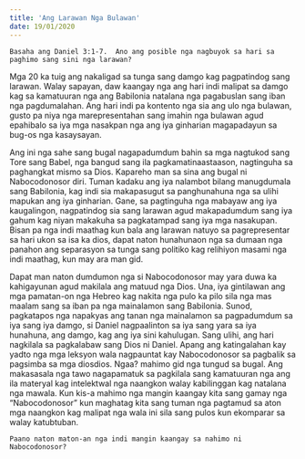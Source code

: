 ```yaml
---
title: 'Ang Larawan Nga Bulawan'
date: 19/01/2020
---
```


`Basaha ang Daniel 3:1-7.  Ano ang posible nga nagbuyok sa hari sa paghimo sang sini nga larawan?`

Mga 20 ka tuig ang nakaligad sa tunga sang damgo kag pagpatindog sang larawan.  Walay sapayan, daw kaangay nga ang hari indi malipat sa damgo kag sa kamatuuran nga ang Babilonia natalana nga pagabuslan sang iban nga pagdumalahan.  Ang hari indi pa kontento nga sia ang ulo nga bulawan, gusto pa niya nga marepresentahan sang imahin nga bulawan agud epahibalo sa iya mga nasakpan nga ang iya ginharian magapadayun sa bug-os nga kasaysayan.

Ang ini nga sahe sang bugal nagapadumdum bahin sa mga nagtukod sang Tore sang Babel, nga bangud sang ila pagkamatinaastaason, nagtinguha sa paghangkat mismo sa Dios.  Kapareho man sa sina ang bugal ni Nabocodonosor diri.  Tuman kadaku ang iya nalambot bilang manugdumala sang Babilonia, kag indi sia makapasugut sa panghunahuna nga sa ulihi mapukan ang iya ginharian.  Gane, sa pagtinguha nga mabayaw ang iya kaugalingon, nagpatindog sia sang larawan agud makapadumdum sang iya gahum kag niyan makakuha sa pagkatampad sang iya mga nasakupan.  Bisan pa nga indi maathag kun bala ang larawan natuyo sa pagrepresentar sa hari ukon sa isa ka dios, dapat naton hunahunaon nga sa dumaan nga panahon ang separasyon sa tunga sang politiko kag relihiyon masami nga indi maathag, kun may ara man gid.

Dapat man naton dumdumon nga si Nabocodonosor may yara duwa ka kahigayunan agud makilala ang matuud nga Dios.  Una, iya gintilawan ang mga pamatan-on nga Hebreo kag nakita nga pulo ka pilo sila nga mas maalam sang sa iban pa nga mainalamon sang Babilonia.  Sunod, pagkatapos nga napakyas ang tanan nga mainalamon sa pagpadumdum sa iya sang iya damgo, si Daniel nagpaalinton sa iya sang yara sa iya hunahuna, ang damgo, kag ang iya sini kahulugan.  Sang ulihi, ang hari nagkilala sa pagkalabaw sang Dios ni Daniel.  Apang ang katingalahan kay yadto nga mga leksyon wala nagpauntat kay Nabocodonosor sa pagbalik sa pagsimba sa mga diosdios.  Ngaa? mahimo gid nga tungud sa bugal.  Ang makasasala nga tawo nagapamatuk sa pagkilala sang kamatuuran nga ang ila materyal kag intelektwal nga naangkon walay kabilinggan kag natalana nga mawala.  Kun kis-a mahimo nga mangin kaangay kita sang gamay nga “Nabocodonosor” kun maghatag kita sang tuman nga pagtamud sa aton mga naangkon kag malipat nga wala ini sila sang pulos kun ekomparar sa walay katubtuban.

`Paano naton maton-an nga indi mangin kaangay sa nahimo ni Nabocodonosor?`